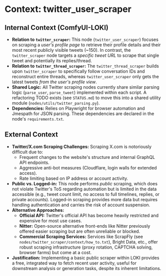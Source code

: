 # Context: twitter_user_scraper

## Internal Context (ComfyUI-LOKI)

- **Relation to `twitter_scraper`:** This node (`twitter_user_scraper`) focuses on scraping a *user's profile page* to retrieve their profile details and their most recent publicly visible tweets (~150). In contrast, the `twitter_scraper` node targets a *specific tweet URL* to scrape that single tweet and potentially its replies/thread.
- **Relation to `twitter_thread_scraper`:** The `twitter_thread_scraper` builds upon `twitter_scraper` to specifically follow conversation IDs and reconstruct entire threads, whereas `twitter_user_scraper` only gets the latest tweets *from the user's profile view*.
- **Shared Logic:** All Twitter scraping nodes currently share similar parsing logic (`parse_user`, `parse_tweet`) implemented within each script. A refactoring TODO exists (see `STATUS.md`) to move this into a shared utility module (`nodes/utils/twitter_parsing.py`).
- **Dependencies:** Relies on Playwright for browser automation and Jmespath for JSON parsing. These dependencies are declared in the node's `requirements.txt`.

## External Context

- **Twitter/X.com Scraping Challenges:** Scraping X.com is notoriously difficult due to:
    - Frequent changes to the website's structure and internal GraphQL API endpoints.
    - Aggressive anti-bot measures (Cloudflare, login walls for extended access).
    - Rate limiting based on IP address or account activity.
- **Public vs. Logged-in:** This node performs *public* scraping, which does not violate Twitter's ToS regarding automation but is limited in the data accessible (e.g., tweet count limit, no access to full timelines, replies, or private accounts). Logged-in scraping provides more data but requires handling authentication and carries the risk of account suspension.
- **Alternative Approaches:** 
    - **Official API:** Twitter's official API has become heavily restricted and expensive for most use cases.
    - **Nitter:** Open-source alternative front-ends like Nitter previously offered easier scraping but are often unreliable or blocked.
    - **Commercial Scraping Services:** Services like ScrapFly (see `nodes/twitter_scraper/context/how_to.txt`), Bright Data, etc., offer robust scraping infrastructure (proxy rotation, CAPTCHA solving, browser farms) but come at a cost.
- **Justification:** Implementing a basic public scraper within LOKI provides a free, integrated way to fetch recent user activity, useful for downstream analysis or generation tasks, despite its inherent limitations. 